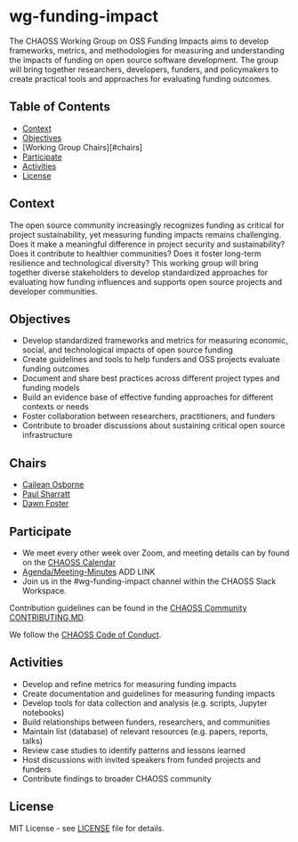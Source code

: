 # wg-funding-impact
The CHAOSS Working Group on OSS Funding Impacts aims to develop frameworks, metrics, and methodologies for measuring and understanding the impacts of funding on open source software development. The group will bring together researchers, developers, funders, and policymakers to create practical tools and approaches for evaluating funding outcomes.

## Table of Contents

- [Context](#context)
- [Objectives](#objectives)
- [Working Group Chairs][#chairs]
- [Participate](#participate)
- [Activities](#activities)
- [License](#license)

## Context
The open source community increasingly recognizes funding as critical for project sustainability, yet measuring funding impacts remains challenging. Does it make a meaningful difference in project security and sustainability? Does it contribute to healthier communities? Does it foster long-term resilience and technological diversity? This working group will bring together diverse stakeholders to develop standardized approaches for evaluating how funding influences and supports open source projects and developer communities.

## Objectives
- Develop standardized frameworks and metrics for measuring economic, social, and technological impacts of open source funding
- Create guidelines and tools to help funders and OSS projects evaluate funding outcomes
- Document and share best practices across different project types and funding models
- Build an evidence base of effective funding approaches for different contexts or needs
- Foster collaboration between researchers, practitioners, and funders
- Contribute to broader discussions about sustaining critical open source infrastructure

## Chairs 

- [Cailean Osborne](https://github.com/ccosborne/)
- [Paul Sharratt](https://github.com/psharratt)
- [Dawn Foster](https://github.com/geekygirldawn)

## Participate

- We meet every other week over Zoom, and meeting details can by found on the [CHAOSS Calendar](https://chaoss.community/chaoss-calendar/)
- [Agenda/Meeting-Minutes]() ADD LINK
- Join us in the #wg-funding-impact channel within the CHAOSS Slack Workspace.

Contribution guidelines can be found in the [CHAOSS Community CONTRIBUTING.MD](https://github.com/chaoss/community/blob/main/CONTRIBUTING.md).

We follow the [CHAOSS Code of Conduct](https://github.com/chaoss/governance/blob/master/code-of-conduct.md).

## Activities
- Develop and refine metrics for measuring funding impacts 
- Create documentation and guidelines for measuring funding impacts
- Develop tools for data collection and analysis (e.g. scripts, Jupyter notebooks) 
- Build relationships between funders, researchers, and communities
- Maintain list (database) of relevant resources (e.g. papers, reports, talks)
- Review case studies to identify patterns and lessons learned
- Host discussions with invited speakers from funded projects and funders
- Contribute findings to broader CHAOSS community

## License

MIT License - see [LICENSE](LICENSE) file for details.